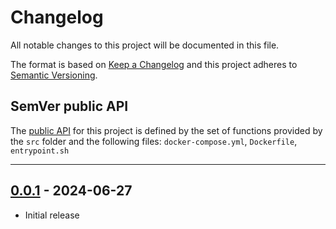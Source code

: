 # Changelog
All notable changes to this project will be documented in this file.

The format is based on [Keep a Changelog](https://keepachangelog.com/en/) and this project adheres to [Semantic Versioning](https://semver.org/spec/v2.0.0.html).

## SemVer public API

The [public API](https://semver.org/spec/v2.0.0.html#spec-item-1)  for this project is defined by the set of 
functions provided by the `src` folder and the following files: `docker-compose.yml`, `Dockerfile`, `entrypoint.sh`

---


## [0.0.1](https://github.com/crowdsecurity/cs-opencti-external-import-connector/releases/tag/v0.0.1) - 2024-06-27

- Initial release
